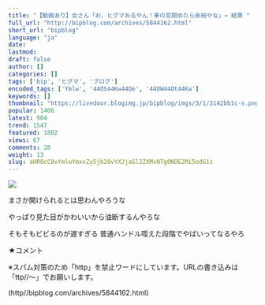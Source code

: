 ```yaml
---
title: "【動画あり】女さん「お、ヒグマおるやん！車の窓閉めたら余裕やな」→ 結果 "
full_url: "http://bipblog.com/archives/5844162.html"
short_url: "bipblog"
language: "ja"
date: 
lastmod: 
draft: false
author: []
categories: []
tags: ['bip', 'ヒグマ', 'ブログ']
encoded_tags: ['Ymlw', '44OS44Kw44Oe', '44OW44Ot44Kw']
keywords: []
thumbnail: "https://livedoor.blogimg.jp/bipblog/imgs/3/1/3142bb1c-s.png"
popular: 1406
latest: 904
trend: 1547
featured: 1802
views: 67
comments: 28
weight: 13
slug: aHR0cC8vYmlwYmxvZy5jb20vYXJjaGl2ZXMvNTg0NDE2Mi5odG1s
---
```


![](https://livedoor.blogimg.jp/bipblog/imgs/3/1/3142bb1c-s.png)

<div><p>まさか開けられるとは思わんやろうな</p><p>やっぱり見た目がかわいいから油断するんやろな</p><p>そもそもビビるのが遅すぎる 普通ハンドル咥えた段階でやばいってなるやろ</p><p class='meiryo'>★コメント</p><p class='center'><p class='kyakuchu center'>※スパム対策のため「http」を禁止ワードにしています。URLの書き込みは「ttp//～」でお願いします。</p></p> </div>

(http//bipblog.com/archives/5844162.html)
